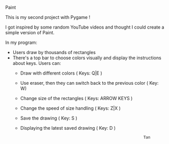 Paint

This is my second project with Pygame !

I got inspired by some random YouTube videos and thought I could create a simple version of Paint.

In my program:
   + Users draw by thousands of rectangles
   + There's a top bar to choose colors visually and display the instructions about keys.
   Users can:
     + Draw with different colors ( Keys: Q|E )
     + Use eraser, then they can switch back to the previous color ( Key: W)
     + Change size of the rectangles ( Keys: ARROW KEYS )
     + Change the speed of size handling ( Keys: Z|X )
     + Save the drawing ( Key: S )
     + Displaying the latest saved drawing ( Key: D )



                                                                 Tan
